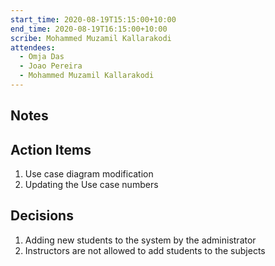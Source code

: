 ```yaml
---
start_time: 2020-08-19T15:15:00+10:00
end_time: 2020-08-19T16:15:00+10:00
scribe: Mohammed Muzamil Kallarakodi
attendees:
  - Omja Das
  - Joao Pereira
  - Mohammed Muzamil Kallarakodi
---
```

## Notes
## Action Items

1. Use case diagram modification
2. Updating the Use case numbers

## Decisions

1. Adding new students to the system by the administrator
2. Instructors are not allowed to add students to the subjects
